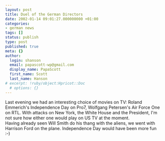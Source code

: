 ```yaml
---
layout: post
title: Duel of the German Directors
date: 2002-01-14 09:01:27.000000000 +01:00
categories:
- german news
tags: []
status: publish
type: post
published: true
meta: {}
author:
  login: shanson
  email: papascott-wp@gmail.com
  display_name: PapaScott
  first_name: Scott
  last_name: Hanson
# excerpt: !ruby/object:Hpricot::Doc
  # options: {}
---
```

<p>Last evening we had an interesting choice of movies on TV: Roland Emmerich's Independence Day on Pro7, Wolfgang Petersen's Air Force One on RTL. With attacks on New York, the White House and the President, I'm not sure how either one would play on US TV at the moment.<br />
Having already seen Will Smith do his thang with the aliens, we went with Harrison Ford on the plane. Independence Day would have been more fun :-)</p>
